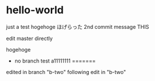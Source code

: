 # hello-world
just a test
hogehoge ほげらった
2nd commit message THIS

edit master directly

hogehoge

* no branch test
a11111111
=======

edited in branch "b-two"
following edit in "b-two"
